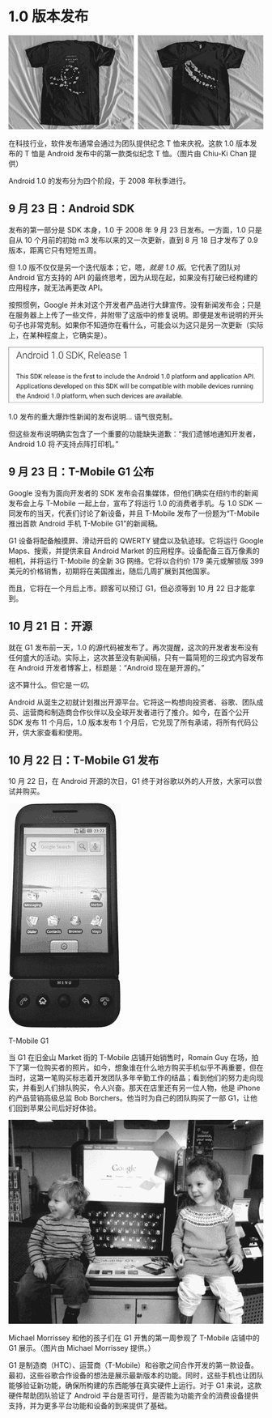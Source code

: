 # 1.0 版本发布

![](img/f41001b.png)

在科技行业，软件发布通常会通过为团队提供纪念 T 恤来庆祝。这款 1.0 版本发布的 T 恤是 Android 发布中的第一款类似纪念 T 恤。（图片由 Chiu-Ki Chan 提供）

Android 1.0 的发布分为四个阶段，于 2008 年秋季进行。

## 9 月 23 日：Android SDK

发布的第一部分是 SDK 本身，1.0 于 2008 年 9 月 23 日发布。一方面，1.0 只是自从 10 个月前的初始 m3 发布以来的又一次更新，直到 8 月 18 日才发布了 0.9 版本，距离它只有短短五周。

但 1.0 版不仅仅是另一个迭代版本；它，嗯，*就是 1.0 版*。它代表了团队对 Android 官方支持的 API 的最终思考，因为从现在起，如果没有打破已经构建的应用程序，就无法再更改 API。

按照惯例，Google 并未对这个开发者产品进行大肆宣传。没有新闻发布会；只是在服务器上上传了一些文件，并附带了这版中的修复说明。即便是发布说明的开头句子也非常克制。如果你不知道你在看什么，可能会以为这只是另一次更新（实际上，在某种程度上，它确实是）。

![](img/f41002.png)

1.0 发布的重大爆炸性新闻的发布说明... 语气很克制。

但这些发布说明确实包含了一个重要的功能缺失道歉：“我们遗憾地通知开发者，Android 1.0 将*不*支持点阵打印机。”

## 9 月 23 日：T-Mobile G1 公布

Google 没有为面向开发者的 SDK 发布会召集媒体，但他们确实在纽约市的新闻发布会上与 T-Mobile 一起上台，宣布了将运行 1.0 的消费者手机。与 1.0 SDK 一同发布的当天，代表们讨论了新设备，并且 T-Mobile 发布了一份题为“T-Mobile 推出首款 Android 手机 T-Mobile G1”的新闻稿。

G1 设备将配备触摸屏、滑动开启的 QWERTY 键盘以及轨迹球。它将运行 Google Maps、搜索，并提供来自 Android Market 的应用程序。设备配备三百万像素的相机，并将运行 T-Mobile 的全新 3G 网络。它将以合约价 179 美元或解锁版 399 美元的价格销售，初期将在美国推出，随后几周扩展到其他国家。

而且，它将在一个月后上市。顾客可以预订 G1，但必须等到 10 月 22 日才能拿到。

## 10 月 21 日：开源

就在 G1 发布前一天，1.0 的源代码被发布了。再次提醒，这次的开发者发布没有任何盛大的活动。实际上，这次甚至没有新闻稿，只有一篇简短的三段式内容发布在 Android 开发者博客上，标题是：“Android 现在是开源的。”

这不算什么。但它是*一切*。

Android 从诞生之初就计划推出开源平台。它将这一构想向投资者、谷歌、团队成员、运营商和制造商合作伙伴以及全球开发者进行了推介。如今，在首个公开 SDK 发布 11 个月后，1.0 版本发布 1 个月后，它兑现了所有承诺，将所有代码公开，供大家查看和使用。

## 10 月 22 日：T-Mobile G1 发布

10 月 22 日，在 Android 开源的次日，G1 终于对谷歌以外的人开放，大家可以尝试并购买。

![](img/f41003.png)

T-Mobile G1

当 G1 在旧金山 Market 街的 T-Mobile 店铺开始销售时，Romain Guy 在场，拍下了第一位购买者的照片。如今，想象谁在什么地方购买手机似乎不再重要，但在当时，这第一笔购买标志着开发团队多年辛勤工作的结晶；看到他们的努力走向现实，并看到人们排队购买，令人兴奋。那天在店里还有另一位人物，他是 iPhone 的产品营销高级总监 Bob Borchers。他当时为自己的团队购买了一部 G1，让他们回到苹果公司后好好体验。

![](img/f41004.png)

Michael Morrissey 和他的孩子们在 G1 开售的第一周参观了 T-Mobile 店铺中的 G1 展示。（图片由 Michael Morrissey 提供。）

G1 是制造商（HTC）、运营商（T-Mobile）和谷歌之间合作开发的第一款设备。最初，这些谷歌合作设备的想法是展示最新版本的功能。同时，这些手机也让团队能够验证新功能，确保所构建的东西能够在真实硬件上运行。对于 G1 来说，这款硬件帮助团队验证了 Android 平台是否可行，是否能为功能齐全的消费设备提供支持，并为更多平台功能和设备的到来提供了基础。

